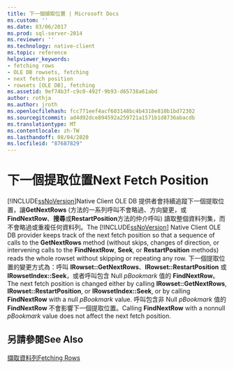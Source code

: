 ```yaml
---
title: 下一個擷取位置 | Microsoft Docs
ms.custom: ''
ms.date: 03/06/2017
ms.prod: sql-server-2014
ms.reviewer: ''
ms.technology: native-client
ms.topic: reference
helpviewer_keywords:
- fetching rows
- OLE DB rowsets, fetching
- next fetch position
- rowsets [OLE DB], fetching
ms.assetid: 9ef74b3f-c9c0-492f-9b93-d65738a61abd
author: rothja
ms.author: jroth
ms.openlocfilehash: fcc771eef4acf603148bc4b4318e810b1bd72302
ms.sourcegitcommit: ad4d92dce894592a259721a1571b1d8736abacdb
ms.translationtype: MT
ms.contentlocale: zh-TW
ms.lasthandoff: 08/04/2020
ms.locfileid: "87687829"
---
```

# <a name="next-fetch-position"></a><span data-ttu-id="55a5e-102">下一個提取位置</span><span class="sxs-lookup"><span data-stu-id="55a5e-102">Next Fetch Position</span></span>
  <span data-ttu-id="55a5e-103">[!INCLUDE[ssNoVersion](../../includes/ssnoversion-md.md)]Native Client OLE DB 提供者會持續追蹤下一個提取位置，讓**GetNextRows** (方法的一系列呼叫不會略過、方向變更，或**FindNextRow**、**搜尋**或**RestartPosition**方法的仲介呼叫) 讀取整個資料列集，而不會略過或重複任何資料列。</span><span class="sxs-lookup"><span data-stu-id="55a5e-103">The [!INCLUDE[ssNoVersion](../../includes/ssnoversion-md.md)] Native Client OLE DB provider keeps track of the next fetch position so that a sequence of calls to the **GetNextRows** method (without skips, changes of direction, or intervening calls to the **FindNextRow**, **Seek**, or **RestartPosition** methods) reads the whole rowset without skipping or repeating any row.</span></span> <span data-ttu-id="55a5e-104">下一個提取位置的變更方式為：呼叫 **IRowset::GetNextRows**、**IRowset::RestartPosition** 或 **IRowsetIndex::Seek**，或者呼叫包含 Null *pBookmark* 值的 **FindNextRow**。</span><span class="sxs-lookup"><span data-stu-id="55a5e-104">The next fetch position is changed either by calling **IRowset::GetNextRows**, **IRowset::RestartPosition**, or **IRowsetIndex::Seek**, or by calling **FindNextRow** with a null *pBookmark* value.</span></span> <span data-ttu-id="55a5e-105">呼叫包含非 Null *pBookmark* 值的 **FindNextRow** 不會影響下一個提取位置。</span><span class="sxs-lookup"><span data-stu-id="55a5e-105">Calling **FindNextRow** with a nonnull *pBookmark* value does not affect the next fetch position.</span></span>  
  
## <a name="see-also"></a><span data-ttu-id="55a5e-106">另請參閱</span><span class="sxs-lookup"><span data-stu-id="55a5e-106">See Also</span></span>  
 [<span data-ttu-id="55a5e-107">擷取資料列</span><span class="sxs-lookup"><span data-stu-id="55a5e-107">Fetching Rows</span></span>](fetching-rows.md)  
  
  
